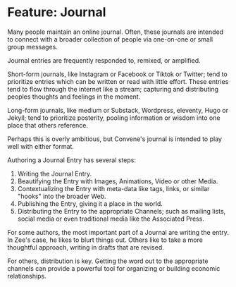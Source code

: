 # Feature: Journal

Many people maintain an online journal. Often, these journals are intended to connect with a broader collection of people via one-on-one or small group messages.

Journal entries are frequently responded to, remixed, or amplified.

Short-form journals, like Instagram or Facebook or Tiktok or Twitter; tend to prioritize entries which can be written or
read with little effort. These entries tend to flow through the internet like a stream; capturing and distributing peoples
thoughts and feelings in the moment.

Long-form journals, like medium or Substack, Wordpress, eleventy, Hugo or Jekyll; tend to prioritize posterity, pooling
information or wisdom into one place that others reference.

Perhaps this is overly ambitious, but Convene's journal is intended to play well with either format.

Authoring a Journal Entry has several steps:

1. Writing the Journal Entry.
2. Beautifying the Entry with Images, Animations, Video or other Media.
3. Contextualizing the Entry with meta-data like tags, links, or similar "hooks" into the broader Web.
4. Publishing the Entry, giving it a place in the world.
5. Distributing the Entry to the appropriate Channels; such as mailing lists, social media or even traditional media like the Associated Press.

For some authors, the most important part of a Journal are writing the entry. In Zee's case, he likes to blurt
things out. Others like to take a more thoughtful approach, writing in drafts that are revised.

For others, distribution is key. Getting the word out to the appropriate channels can provide a powerful tool for
organizing or building economic relationships.